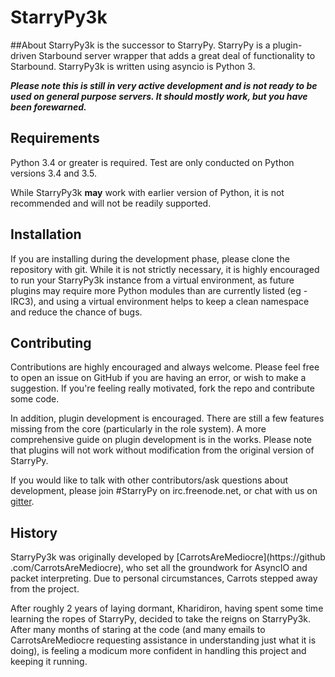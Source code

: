# StarryPy3k

##About
StarryPy3k is the successor to StarryPy. StarryPy is a plugin-driven Starbound
server wrapper that adds a great deal of functionality to Starbound. StarryPy3k
 is written using asyncio is Python 3.

***Please note this is still in very active development and is not ready to be
used on general purpose servers. It should mostly work, but you have been
forewarned.***

## Requirements
Python 3.4 or greater is required. Test are only conducted on Python
versions 3.4 and 3.5.

While StarryPy3k **may** work with earlier version of Python, it is not
recommended and will not be readily supported.

## Installation
If you are installing during the development phase, please clone the repository
 with git. While it is not strictly necessary, it is highly encouraged to
 run your StarryPy3k instance from a virtual environment, as future plugins
 may require more Python modules than are currently listed (eg - IRC3), and
 using a virtual environment helps to keep a clean namespace and reduce the
 chance of bugs.

## Contributing
Contributions are highly encouraged and always welcome. Please feel free to
open an issue on GitHub if you are having an error, or wish to make a
suggestion. If you're feeling really motivated, fork the repo and contribute
 some code.

In addition, plugin development is encouraged. There are still a few features
missing from the core (particularly in the role system). A more comprehensive
guide on plugin development is in the works. Please note that plugins will not
work without modification from the original version of StarryPy.

If you would like to talk with other contributors/ask questions about
development, please join #StarryPy on irc.freenode.net, or chat with us on
[gitter](https://gitter.im/StarryPy).

## History
StarryPy3k was originally developed by [CarrotsAreMediocre](https://github
.com/CarrotsAreMediocre), who set all the groundwork for AsyncIO and packet
interpreting. Due to personal circumstances, Carrots stepped away from the
project.

After roughly 2 years of laying dormant, Kharidiron, having spent some time
learning the ropes of StarryPy, decided to take the reigns on StarryPy3k.
After many months of staring at the code (and many emails to
CarrotsAreMediocre requesting assistance in understanding just what it is
doing), is feeling a modicum more confident in handling this project and
keeping it running.

